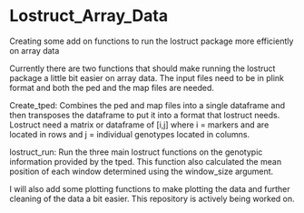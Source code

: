 # Lostruct_Array_Data
Creating some add on functions to run the lostruct package more efficiently on array data

Currently there are two functions that should make running the lostruct package a little bit easier on array data. The input files need to be in plink format and both the ped and the map files are needed.

Create_tped: Combines the ped and map files into a single dataframe and then transposes the dataframe to put it into a format that lostruct needs. Lostruct need a matrix or dataframe of [i,j] where i = markers and are located in rows and j = individual genotypes located in columns.

lostruct_run: Run the three main lostruct functions on the genotypic information provided by the tped. This function also calculated the mean position of each window determined using the window_size argument. 

I will also add some plotting functions to make plotting the data and further cleaning of the data a bit easier. This repository is actively being worked on. 
